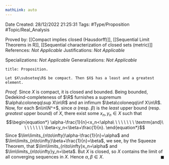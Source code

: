 ```yaml
---
mathLink: auto
---
```


<div class="topSpace"></div>

Date Created: 28/12/2022 21:25:31
Tags: #Type/Proposition #Topic/Real_Analysis

Proved by: [[Compact implies closed (Hausdorff)]], [[Sequential Limit Theorems in R]], [[Sequential characterization of closed sets (metric)]]
References: <i>Not Applicable</i>
Justifications: <i>Not Applicable</i>

Specializations: <i>Not Applicable</i>
Generalizations: <i>Not Applicable</i>

``` ad-Proposition
title: Proposition.

Let $X\subseteq\R$ be compact. Then $X$ has a least and a greatest element.

```

<i>Proof.</i> Since $X$ is compact, it is closed and bounded. Being bounded, Dedekind-completeness of $\R$ furnishes a supremum $\alpha\coloneqq\sup X\in\R$ and an infimum $\beta\coloneqq\inf X\in\R$. Now, for each $n\in\N^+$, since $\alpha$ (resp. $\beta$) is the _least_ upper bound (resp. _greatest_ upper bound) of $X$, there exist some $x_n,y_n\in X$ such that
$$\begin{equation*}
    \alpha-\frac{1}{n}<x_n<\alpha\ \ \ \ \ \ \ \ \textrm{and}\ \ \ \ \ \ \ \ \beta<y_n<\beta+\frac{1}{n}.
\end{equation*}$$
Since $\lim\limits_{n\to\infty}\alpha-\frac{1}{n}=\alpha$ and $\lim\limits_{n\to\infty}\beta+\frac{1}{n}=\beta$, we see, by the Squeeze Theorem, that $\lim\limits_{n\to\infty}x_n=\alpha$ and $\lim\limits_{n\to\infty}y_n=\beta$. But $X$ is closed, so $X$ contains the limit of all converging sequences in $X$. Hence $\alpha,\beta\in X$.<span style="float:right;">$\blacksquare$</span>
